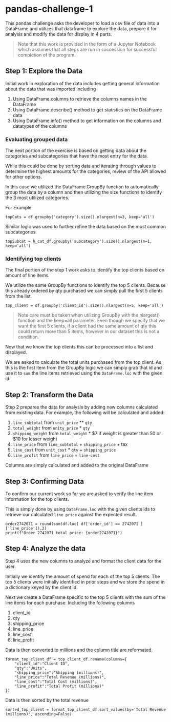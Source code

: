 # pandas-challenge-1

This pandas challenge asks the developer to load a csv file of data into a DataFrame and utilizes that dataframe to explore the data, prepare it for analysis and modify the data for display in 4 parts.  

> Note that this work is provided in the form of a Jupyter Notebook which assumes that all steps are run in succession for successful completion of the program. 

## Step 1: Explore the Data

Initial work in exploration of the data includes getting general information about the data that was imported including

1. Using DataFrame.columns to retrieve the columns names in the DataFrame
2. Using DataFrame.describe() method to get statistics on the DataFrame data
3. Using DataFrame.info() method to get information on the columns and datatypes of the columns

### Evaluating grouped data
The next portion of the exercise is based on getting data about the categories and subcategories that have the most entry for the data.  

While this could be done by sorting data and iterating through values to determine the highest amounts for the categories, review of the API allowed for other options. 
 
In this case we utilized the DataFrame.GroupBy function to automatically group the data by a column and then utilizing the size functions to identify the 3 most utilized categories. 

For Example
```
topCats = df.groupby('category').size().nlargest(n=3, keep='all')
```

Similar logic was used to further refine the data based on the most common subcategories

```
topSubcat = h_cat_df.groupby('subcategory').size().nlargest(n=1, keep='all')
```

### Identifying top clients
The final portion of the step 1 work asks to identify the top clients based on amount of line items. 

We utilize the same GroupBy functions to identify the top 5 clients.  Because this already ordered by qty purchased we can simply pull the first 5 clients from the list. 

```
top_client = df.groupby('client_id').size().nlargest(n=5, keep='all')
```

> Note care must be taken when utilizing GroupBy with the nlargest() function and the keep=all parameter.  Even though we specify that we want the first 5 clients, if a client had the same amount of qty this could return more than 5 items, however in our dataset this is not a condition. 

Now that we know the top clients this can be processed into a list and displayed. 

We are asked to calculate the total units purchased from the top client.  As this is the first item from the GroupBy logic we can simply grab that id and use it to ```sum``` the line items retrieved using the ```DataFrame.loc``` with the given id. 

## Step 2: Transform the Data
Step 2 prepares the data for analysis by adding new columns calculated from existing data. For example, the following will be calculated and added:

1. ```line_subtotal``` from ```unit_price``` ** ```qty```
2. ```total_weight``` from ```unity_price``` * ```qty```
3. ```shipping_weight``` from ```total_weight``` * $7 if weight is greater than 50 or $10 for lesser weight 
4. ```line_price```  from ```line_subtotal``` + ```shipping_price``` + tax
5. ```line_cost``` from ```unit_cost``` * ```qty``` + ```shipping_price```
6. ```line_profit``` from ```line_price``` = ```line-cost```

Columns are simply calculated and added to the original DataFrame


## Step 3: Confirming Data
To confirm our current work so far we are asked to verify the line item information for the top clients.  

This is simply done by using ```DataFrame.loc``` with the given clients ids to retrieve our calculated ```line_price``` against the expected result.

```
order2742071 = round(sum(df.loc[ df['order_id'] == 2742071 ]['line_price']),2)
print(f"Order 2742071 total price: {order2742071}")
```

## Step 4: Analyze the data
Step 4 uses the new columns to analyze and format the client data for the user. 

Initially we identify the amount of spend for each of the top 5 clients.  The top 5 clients were initially identified in prior steps and we store the spend in a dictionary keyed by the client id. 

Next we create a DataFrame specific to the top 5 clients with the sum of the line items for each purchase.  Including the following columns 

1. client_id	
2. qty	
3. shipping_price	
4. line_price	
5. line_cost	
6. line_profit

Data is then converted to millions and the column title are reformated. 

```
format_top_client_df = top_client_df.rename(columns={
    "client_id":"Client ID",
    "qty":"Units",
    "shipping_price":"Shipping (millions)",
    "line_price":"Total Revenue (millions)",
    "line_cost":"Total Cost (millions)",
    "line_profit":"Total Profit (millions)"
})
```
 
 Data is then sorted by the total revenue

 ```
 sorted_top_client = format_top_client_df.sort_values(by='Total Revenue (millions)', ascending=False)
 ```








